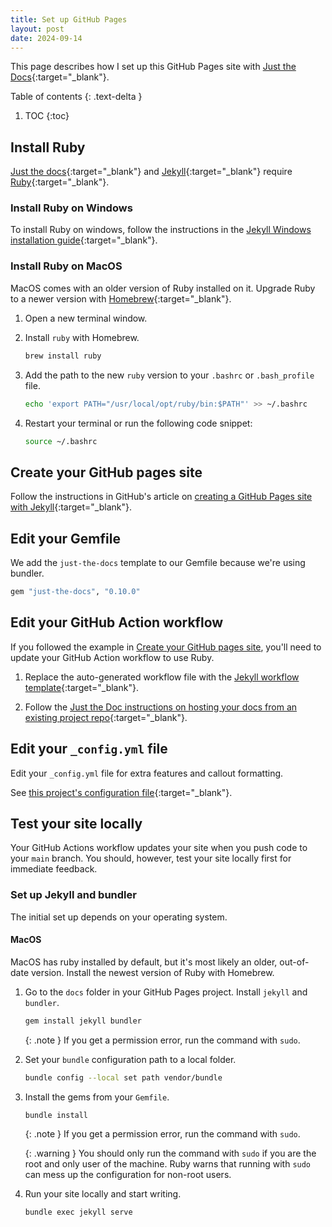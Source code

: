 ```yaml
---
title: Set up GitHub Pages
layout: post
date: 2024-09-14
---
```


This page describes how I set up this GitHub Pages site with [Just the Docs]{:target="_blank"}.

Table of contents
{: .text-delta }

1. TOC
{:toc}

## Install Ruby

[Just the docs]{:target="_blank"} and [Jekyll]{:target="_blank"} require [Ruby]{:target="_blank"}.

### Install Ruby on Windows

To install Ruby on windows, follow the instructions in the [Jekyll Windows installation guide]{:target="_blank"}.

### Install Ruby on MacOS

MacOS comes with an older version of Ruby installed on it. Upgrade Ruby to a newer version with [Homebrew]{:target="_blank"}.

1. Open a new terminal window.

1. Install `ruby` with Homebrew.

    ```bash
    brew install ruby
    ```

1. Add the path to the new `ruby` version to your `.bashrc` or `.bash_profile` file.

    ```bash
    echo 'export PATH="/usr/local/opt/ruby/bin:$PATH"' >> ~/.bashrc
    ```

1. Restart your terminal or run the following code snippet:

    ```bash
    source ~/.bashrc
    ```

## Create your GitHub pages site

Follow the instructions in GitHub's article on [creating a GitHub Pages site with Jekyll]{:target="_blank"}.

## Edit your Gemfile

We add the `just-the-docs` template to our Gemfile because we're using bundler.

```ruby
gem "just-the-docs", "0.10.0"
```

## Edit your GitHub Action workflow

If you followed the example in [Create your GitHub pages site](#create-your-github-pages-site), you'll need to update your
GitHub Action workflow to use Ruby.

1. Replace the auto-generated workflow file with the [Jekyll workflow template]{:target="_blank"}.

1. Follow the [Just the Doc instructions on hosting your docs from an existing project repo]{:target="_blank"}.

## Edit your `_config.yml` file

Edit your `_config.yml` file for extra features and callout formatting.

See [this project's configuration file]{:target="_blank"}.

## Test your site locally

Your GitHub Actions workflow updates your site when you push code to your `main` branch.
You should, however, test your site locally first for immediate feedback.

### Set up Jekyll and bundler

The initial set up depends on your operating system.

#### MacOS

MacOS has ruby installed by default, but it's most likely an older, out-of-date version. Install the newest version of
Ruby with Homebrew.

1. Go to the `docs` folder in your GitHub Pages project. Install `jekyll` and `bundler`.

    ```bash
    gem install jekyll bundler
    ```

    {: .note }
    If you get a permission error, run the command with `sudo`.

1. Set your `bundle` configuration path to a local folder.

    ```bash
    bundle config --local set path vendor/bundle
    ```

1. Install the gems from your `Gemfile`.

    ```bash
    bundle install
    ```

    {: .note }
    If you get a permission error, run the command with `sudo`.

    {: .warning }
    You should only run the command with `sudo` if you are the root and only user of the machine. Ruby warns that running
    with `sudo` can mess up the configuration for non-root users.

1. Run your site locally and start writing.

    ```bash
    bundle exec jekyll serve
    ```

[Just the docs]: https://just-the-docs.com/
[Jekyll]: https://jekyllrb.com/
[Ruby]: https://www.ruby-lang.org/en/
[Jekyll Windows installation guide]: https://jekyllrb.com/docs/installation/windows/
[Homebrew]: https://brew.sh/
[creating a GitHub Pages site with Jekyll]: https://docs.github.com/en/pages/setting-up-a-github-pages-site-with-jekyll/creating-a-github-pages-site-with-jekyll
[Jekyll workflow template]: https://github.com/just-the-docs/just-the-docs-template/blob/main/.github/workflows/pages.yml
[Just the Doc instructions on hosting your docs from an existing project repo]: https://github.com/just-the-docs/just-the-docs-template/blob/main/README.md#hosting-your-docs-from-an-existing-project-repo
[this project's configuration file]: https://github.com/greg-martinez44/greg-martinez44.github.io/blob/main/docs/_config.yml
